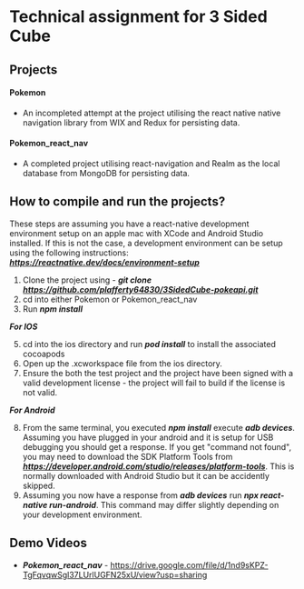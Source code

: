 # Technical assignment for 3 Sided Cube

## Projects

#### Pokemon
- An incompleted attempt at the project utilising the react native native navigation library from WIX and Redux for persisting data.
 
#### Pokemon_react_nav
- A completed project utilising react-navigation and Realm as the local database from MongoDB for persisting data.

## How to compile and run the projects?

These steps are assuming you have a react-native development environment setup on an apple mac with XCode and Android Studio installed.
If this is not the case, a development environment can be setup using the following instructions: ***https://reactnative.dev/docs/environment-setup***

 1. Clone the project using - 
***git clone https://github.com/plafferty64830/3SidedCube-pokeapi.git***
 2. cd into either Pokemon or Pokemon_react_nav
 3. Run ***npm install***

***For IOS***

 5.  cd into the ios directory and run ***pod install*** to install the associated cocoapods
 6. Open up the .xcworkspace file from the ios directory.
 7. Ensure the both the test project and the project have been signed with a valid development license - the project will fail to build if the license is not valid.

***For Android***

 8. From the same terminal, you executed ***npm install*** execute ***adb devices***. Assuming you have plugged in your android and it is setup for USB debugging you should get a response. If you get "command not found", you may need to download the SDK Platform Tools from ***https://developer.android.com/studio/releases/platform-tools***. This is normally downloaded with Android Studio but it can be accidently skipped.
 9. Assuming you now have a response from ***adb devices*** run ***npx react-native run-android***. This command may differ slightly depending on your development environment.


## Demo Videos

- ***Pokemon_react_nav*** - https://drive.google.com/file/d/1nd9sKPZ-TgFqvqwSgl37LUrlUGFN25xU/view?usp=sharing 
